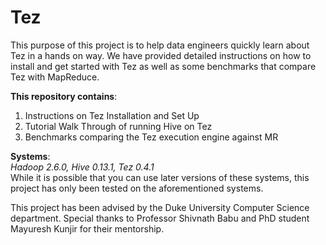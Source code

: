 # Tez
This purpose of this project is to  help data engineers quickly learn about Tez in a hands on way. We have provided detailed instructions on how to install and get started with Tez as well as some benchmarks that compare Tez with MapReduce.  

**This repository contains**:  
1) Instructions on Tez Installation and Set Up   
2) Tutorial Walk Through of running Hive on Tez   
3) Benchmarks comparing the Tez execution engine against MR  

**Systems**:  
*Hadoop 2.6.0, Hive 0.13.1, Tez 0.4.1*     
While it is possible that you can use later versions of these systems, this project has only been tested on the aforementioned systems. 

This project has been advised by the Duke University Computer Science department. Special thanks to Professor Shivnath Babu and PhD student Mayuresh Kunjir for their mentorship. 

